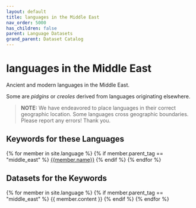 ```yaml
---
layout: default
title: languages in the Middle East
nav_order: 5000
has_children: false
parent: Language Datasets
grand_parent: Dataset Catalog
---
```


# languages in the Middle East

Ancient and modern languages in the Middle East.

Some are _pidgins_ or _creoles_ derived from languages originating elsewhere.

> **NOTE:** We have endeavored to place languages in their correct geographic location. Some languages cross geographic boundaries. Please report any errors! Thank you.

## Keywords for these Languages

<div class="table-wrapper">
{% for member in site.language %}
  {% if member.parent_tag == "middle_east" %} 
    <a href="#{{member.cleaned_tag}}" class="topic-btn">{{member.name}}</a>
  {% endif %}
{% endfor %}
</div>

## Datasets for the Keywords

{% for member in site.language %}
  {% if member.parent_tag == "middle_east" %}
    {{ member.content }}
  {% endif %}
{% endfor %}
